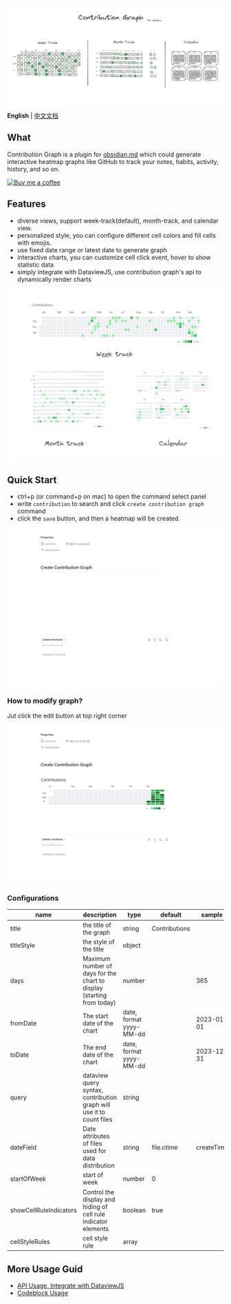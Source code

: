
![](attachment/d20ba90e31c16a3c4d79cba9298577de.png)


**English**  |  [中文文档](https://mp.weixin.qq.com/s/wI8M_C87oZAtCBjFWC8CmA)

## What

Contribution Graph is a plugin for [obsidian.md](https://obsidian.md/) which could generate interactive heatmap graphs like GitHub to track your notes, habits, activity, history, and so on.

[![Buy me a coffee](https://cdn.buymeacoffee.com/buttons/v2/default-yellow.png)](https://www.buymeacoffee.com/vran)

## Features

- diverse views, support week-track(default), month-track, and calendar view.
- personalized style, you can configure different cell colors and fill cells with emojis.
- use fixed date range or latest date to generate graph
- interactive charts, you can customize cell click event, hover to show statistic data
- simply integrate with DataviewJS, use contribution graph's api to dynamically render charts 

![](attachment/74103317de5336b5283338c56171f268.png)

## Quick Start

- ctrl+p (or command+p on mac) to open the command select panel
- write `contribution` to search and click `create contribution graph` command
- click the `save` button, and then a heatmap will be created.

![Alt text](attachment/contribution-graph-create.gif)


### How to modify graph?

Jut click the edit button at top right corner

![Alt text](attachment/contribution-graph-edit.gif)

### Configurations

| name                   | description                                                           | type                    | default    | sample     | required                                 |
| ---------------------- | --------------------------------------------------------------------- | ----------------------- | ---------- | ---------- | ---------------------------------------- |
| title                  | the title of the graph                                                | string                  | Contributions         |            | false                                    |
| titleStyle             | the style of the title                                                | object                  |          |            |   false                                       |
| days                   | Maximum number of days for the chart to display (starting from today) | number                  |            | 365        | true if miss **fromDate** and **toDate** |
| fromDate               | The start date of the chart                                           | date, format yyyy-MM-dd |            | 2023-01-01 | true if miss **days**                    |
| toDate                 | The end date of the chart                                             | date, format yyyy-MM-dd |            | 2023-12-31 | true if miss **days**                    |
| query                  | dataview query syntax, contribution graph will use it to count files  | string                  |            |            | true                                     |
| dateField              | Date attributes of files used for data distribution                   | string                  | file.ctime | createTime | false                                    |
| startOfWeek            | start of week                                                         | number                  | 0          |            | false                                    |
| showCellRuleIndicators | Control the display and hiding of cell rule indicator elements        | boolean                 | true       |            | false                                    |
| cellStyleRules         | cell style rule                                                       | array                   |            |            | false                                    |

## More Usage Guid

- [API Usage, Integrate with DataviewJS ](README_ADVANCE.md)
- [Codeblock Usage](README_BASE.md)
